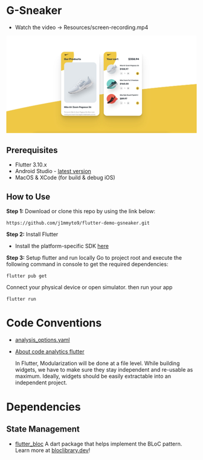 # G-Sneaker

- Watch the video -> Resources/screen-recording.mp4

![Screenshot](resources/screenshot.jpeg)

## Prerequisites

- Flutter 3.10.x
- Android Studio - [latest version](https://developer.android.com/studio/install?gclid=Cj0KCQjwiIOmBhDjARIsAP6YhSWAACh94FR8rU7TUR5My3O9zfbvsdcwq3MuupLn6QDGX5KUDQAv_l0aAjg1EALw_wcB&gclsrc=aw.ds)
- MacOS & XCode (for build & debug iOS)

## How to Use

**Step 1:** Download or clone this repo by using the link below:

```
https://github.com/j1mmyto9/flutter-demo-gsneaker.git
```

**Step 2:** Install Flutter

- Install the platform-specific SDK [here](https://flutter.dev/docs/get-started/install)

**Step 3:** Setup flutter and run locally
Go to project root and execute the following command in console to get the required dependencies:

```
flutter pub get
```

Connect your physical device or open simulator. then run your app

```
flutter run
```

# Code Conventions

- [analysis_options.yaml](analysis_options.yaml)
- [About code analytics flutter](https://medium.com/flutter-community/effective-code-in-your-flutter-app-from-the-beginning-e597444e1273)

  In Flutter, Modularization will be done at a file level. While building widgets, we have to make sure they stay independent and re-usable as maximum. Ideally, widgets should be easily extractable into an independent project.

# Dependencies

## State Management

- [flutter_bloc](https://pub.dev/packages/flutter_bloc) A dart package that helps implement the BLoC pattern. Learn more at [bloclibrary.dev](https://bloclibrary.dev/#/)!
